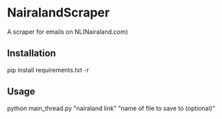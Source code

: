 # NairalandScraper
A scraper for emails on NL(Nairaland.com)

## Installation
pip install requirements.txt -r

## Usage
python main_thread.py "nairaland link" "name of file to save to (optional)"
